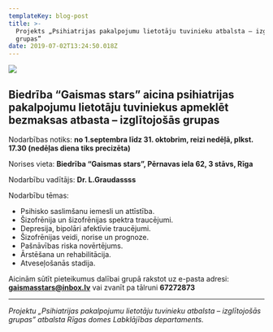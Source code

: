 ```yaml
---
templateKey: blog-post
title: >-
  Projekts „Psihiatrijas pakalpojumu lietotāju tuvinieku atbalsta – izglītojošās
  grupas” 
date: 2019-07-02T13:24:50.018Z
---
```

![](/img/afisa11.06.png)

## Biedrība “Gaismas stars” aicina psihiatrijas pakalpojumu lietotāju tuviniekus apmeklēt bezmaksas atbasta – izglītojošās grupas 



Nodarbības notiks: **no 1.septembra līdz 31. oktobrim, reizi nedēļā, plkst. 17.30 (nedēļas diena tiks precizēta)**

Norises vieta: **Biedrība “Gaismas stars”, Pērnavas iela 62, 3 stāvs, Rīga**

Nodarbību vadītājs: **Dr. L.Graudassss**

Nodarbību tēmas: 

* Psihisko saslimšanu iemesli un attīstība.
* Šizofrēnija un šizofrēnijas spektra traucējumi.
* Depresija, bipolāri afektīvie traucējumi.
* Šizofrēnijas veidi, norise un prognoze. 
* Pašnāvības riska novērtējums.
* Ārstēšana un rehabilitācija.
* Atveseļošanās stadija. 

Aicinām sūtīt pieteikumus dalībai grupā rakstot uz e-pasta adresi: **gaismasstars@inbox.lv** vai zvanīt pa tālruni **67272873**

- - -

_Projektu „Psihiatrijas pakalpojumu lietotāju tuvinieku atbalsta – izglītojošās grupas” atbalsta Rīgas domes Labklājības departaments._
